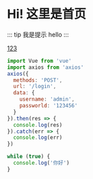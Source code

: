 # Hi! 这里是首页

::: tip 我是提示
hello
:::

[123](/#/pages/qwq)

```js
import Vue from 'vue'
import axios from 'axios'
axios({
  methods: 'POST',
  url: '/login',
  data: {
    username: 'admin',
    passworld: '123456'
  }
}).then(res => {
  console.log(res)
}).catch(err => {
  console.log(err)
})
```

```js
while (true) {
  console.log('你好')
}
```
